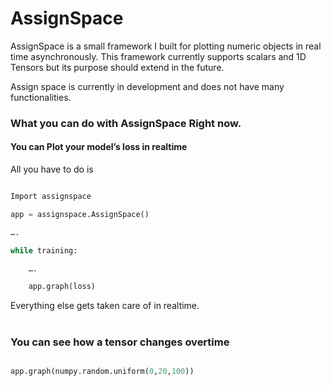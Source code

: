 # AssignSpace

AssignSpace is a small framework I built for plotting numeric objects in real time asynchronously. This framework currently supports scalars and 1D Tensors but its purpose should extend in the future.

Assign space is currently in development and does not have many functionalities.

### What you can do with AssignSpace Right now.

#### You can Plot your model’s loss in realtime

All you have to do is 

```python

Import assignspace

app = assignspace.AssignSpace()

…. 

while training:

	….

	app.graph(loss)

```

Everything else gets taken care of in realtime.

# 

### You can see how a tensor changes overtime

```python

app.graph(numpy.random.uniform(0,20,100))

```

